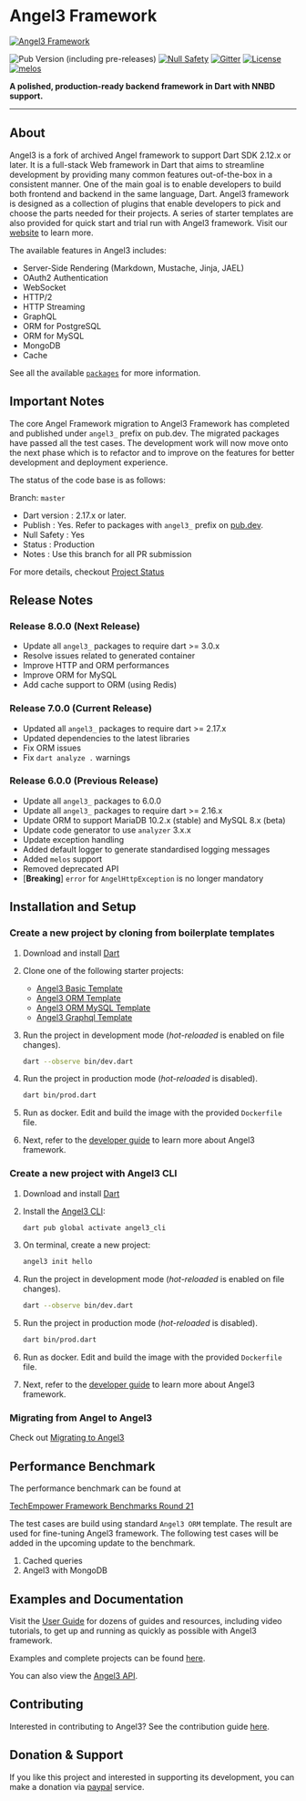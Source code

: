 # Angel3 Framework

[![Angel3 Framework](./logo3.png)](https://github.com/dukefirehawk/angel)

![Pub Version (including pre-releases)](https://img.shields.io/pub/v/angel3_framework?include_prereleases)
[![Null Safety](https://img.shields.io/badge/null-safety-brightgreen)](https://dart.dev/null-safety)
[![Gitter](https://img.shields.io/gitter/room/nwjs/nw.js.svg)](https://gitter.im/angel_dart/discussion)
[![License](https://img.shields.io/github/license/dukefirehawk/angel)](https://github.com/dukefirehawk/angel/LICENSE)
[![melos](https://img.shields.io/badge/maintained%20with-melos-f700ff.svg?style=flat-square)](https://github.com/invertase/melos)

**A polished, production-ready backend framework in Dart with NNBD support.**

-----

## About

Angel3 is a fork of archived Angel framework to support Dart SDK 2.12.x or later. It is a full-stack Web framework in Dart that aims to streamline development by providing many common features out-of-the-box in a consistent manner. One of the main goal is to enable developers to build both frontend and backend in the same language, Dart. Angel3 framework is designed as a collection of plugins that enable developers to pick and choose the parts needed for their projects. A series of starter templates are also provided for quick start and trial run with Angel3 framework. Visit our [website](<https://angel3-framework.web.app/>) to learn more.

The available features in Angel3 includes:

* Server-Side Rendering (Markdown, Mustache, Jinja, JAEL)
* OAuth2 Authentication
* WebSocket
* HTTP/2
* HTTP Streaming
* GraphQL
* ORM for PostgreSQL
* ORM for MySQL
* MongoDB
* Cache

See all the available [`packages`](https://angel3-docs.dukefirehawk.com/packages) for more information.

## Important Notes

The core Angel Framework migration to Angel3 Framework has completed and published under `angel3_` prefix on pub.dev. The migrated packages have passed all the test cases. The development work will now move onto the next phase which is to refactor and to improve on the features for better development and deployment experience.

The status of the code base is as follows:

Branch: `master`

* Dart version : 2.17.x or later.
* Publish      : Yes. Refer to packages with `angel3_` prefix on [pub.dev](https://pub.dev/publishers/dukefirehawk.com/packages).
* Null Safety  : Yes
* Status       : Production
* Notes        : Use this branch for all PR submission

For more details, checkout [Project Status](https://github.com/dukefirehawk/angel/wiki/Project-Status)

## Release Notes

### Release 8.0.0 (Next Release)

* Update all `angel3_` packages to require dart >= 3.0.x
* Resolve issues related to generated container
* Improve HTTP and ORM performances
* Improve ORM for MySQL
* Add cache support to ORM (using Redis)

### Release 7.0.0 (Current Release)

* Updated all `angel3_` packages to require dart >= 2.17.x
* Updated dependencies to the latest libraries
* Fix ORM issues
* Fix `dart analyze .` warnings

### Release 6.0.0 (Previous Release)

* Update all `angel3_` packages to 6.0.0
* Update all `angel3_` packages to require dart >= 2.16.x
* Update ORM to support MariaDB 10.2.x (stable) and MySQL 8.x (beta)
* Update code generator to use `analyzer` 3.x.x
* Update exception handling
* Added default logger to generate standardised logging messages
* Added `melos` support
* Removed deprecated API
* [**Breaking**] `error` for `AngelHttpException` is no longer mandatory

## Installation and Setup

### Create a new project by cloning from boilerplate templates

1. Download and install [Dart](https://dart.dev/get-dart)

2. Clone one of the following starter projects:
   * [Angel3 Basic Template](https://github.com/dukefirehawk/boilerplates/tree/v7/angel3-basic)
   * [Angel3 ORM Template](https://github.com/dukefirehawk/boilerplates/tree/v7/angel3-orm)
   * [Angel3 ORM MySQL Template](https://github.com/dukefirehawk/boilerplates/tree/v7/angel3-orm-mysql)
   * [Angel3 Graphql Template](https://github.com/dukefirehawk/boilerplates/tree/v7/angel3-graphql)

3. Run the project in development mode (*hot-reloaded* is enabled on file changes).

   ```bash
   dart --observe bin/dev.dart
   ```

4. Run the project in production mode (*hot-reloaded* is disabled).

   ```bash
   dart bin/prod.dart
   ```

5. Run as docker. Edit and build the image with the provided `Dockerfile` file.

6. Next, refer to the [developer guide](https://angel3-docs.dukefirehawk.com/) to learn more about Angel3 framework.

### Create a new project with Angel3 CLI

1. Download and install [Dart](https://dart.dev/get-dart)

2. Install the [Angel3 CLI](https://pub.dev/packages/angel3_cli):

   ```bash
   dart pub global activate angel3_cli
   ```

3. On terminal, create a new project:

   ```bash
   angel3 init hello
   ```

4. Run the project in development mode (*hot-reloaded* is enabled on file changes).

   ```bash
   dart --observe bin/dev.dart
   ```

5. Run the project in production mode (*hot-reloaded* is disabled).

   ```bash
   dart bin/prod.dart
   ```

6. Run as docker. Edit and build the image with the provided `Dockerfile` file.

7. Next, refer to the [developer guide](https://angel3-docs.dukefirehawk.com/) to learn more about Angel3 framework.

### Migrating from Angel to Angel3

Check out [Migrating to Angel3](https://angel3-docs.dukefirehawk.com/migration/angel-2.x.x-to-angel3/migration-guide-3)

## Performance Benchmark

The performance benchmark can be found at

[TechEmpower Framework Benchmarks Round 21](https://www.techempower.com/benchmarks/#section=data-r21&test=composite)

The test cases are build using standard `Angel3 ORM` template. The result are used for fine-tuning Angel3 framework. The following test cases will be added in the upcoming update to the benchmark.

1. Cached queries
2. Angel3 with MongoDB

## Examples and Documentation

Visit the [User Guide](https://angel3-docs.dukefirehawk.com/) for dozens of guides and resources, including video tutorials, to get up and running as quickly as possible with Angel3 framework.

Examples and complete projects can be found [here](https://github.com/dukefirehawk/angel3-examples).

You can also view the [Angel3 API](http://www.dartdocs.org/documentation/angel_framework/latest).

## Contributing

Interested in contributing to Angel3? See the contribution guide [here](CONTRIBUTING.md).

## Donation & Support

If you like this project and interested in supporting its development, you can make a donation via [paypal](https://paypal.me/dukefirehawk?country.x=MY&locale.x=en_US) service.

